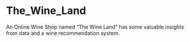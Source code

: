 # The_Wine_Land
An Online Wine Shop named “The Wine Land” has some valuable insights from data and a wine recommendation system.

